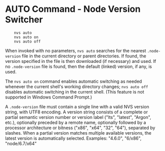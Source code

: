 # AUTO Command - Node Version Switcher

        nvs auto
        nvs auto on
        nvs auto off

When invoked with no parameters, `nvs auto` searches for the nearest `.node-version` file in the current directory or parent directories. If found, the version specified in the file is then downloaded (if necessary) and used. If no `.node-version` file is found, then the default (linked) version, if any, is used.

The `nvs auto on` command enables automatic switching as needed whenever the current shell's working directory changes; `nvs auto off` disables automatic switching in the current shell. (This feature is not supported in Windows Command Prompt.)

A `.node-version` file must contain a single line with a valid NVS version string, with UTF8 encoding. A version string consists of a complete or partial semantic version number or version label  ("lts", "latest", "Argon", etc.), optionally preceded by a remote name, optionally followed by a processor architecture or bitness ("x86", "x64", "32", "64"), separated by slashes. When a partial version matches multiple available versions, the latest version is automatically selected. Examples: "4.6.0", "6/x86", "node/6.7/x64"
